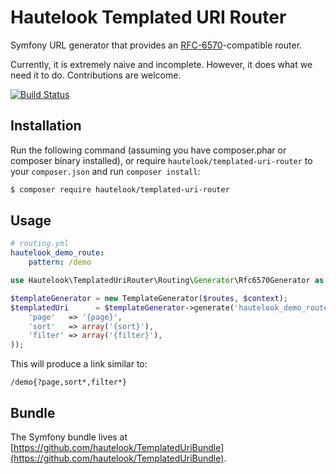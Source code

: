Hautelook Templated URI Router
==============================

Symfony URL generator that provides an [RFC-6570](https://tools.ietf.org/html/rfc6570)-compatible router.

Currently, it is extremely naive and incomplete. However, it does what we need it to do. Contributions are welcome.

[![Build Status](https://secure.travis-ci.org/hautelook/TemplatedUriRouter.png?branch=master)](https://travis-ci.org/hautelook/TemplatedUriRouter)

## Installation

Run the following command (assuming you have composer.phar or composer binary installed), or
require `hautelook/templated-uri-router` to your `composer.json` and run `composer install`:

```bash
$ composer require hautelook/templated-uri-router
```

## Usage

```yaml
# routing.yml
hautelook_demo_route:
    pattern: /demo
```

```php
use Hautelook\TemplatedUriRouter\Routing\Generator\Rfc6570Generator as TemplateGenerator;

$templateGenerator = new TemplateGenerator($routes, $context);
$templatedUri      = $templateGenerator->generate('hautelook_demo_route', array(
    'page'   => '{page}',
    'sort'   => array('{sort}'),
    'filter' => array('{filter}'),
));
```

This will produce a link similar to:

```
/demo{?page,sort*,filter*}
```

## Bundle

The Symfony bundle lives at
[https://github.com/hautelook/TemplatedUriBundle](https://github.com/hautelook/TemplatedUriBundle).

[RFC-6570]: https://tools.ietf.org/html/rfc6570
